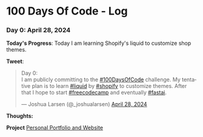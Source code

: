 # 100 Days Of Code - Log



### Day 0: April 28, 2024

**Today's Progress**: Today I am learning Shopify's liquid to customize shop themes.

**Tweet**:
<blockquote class="twitter-tweet" data-theme="dark"><p lang="en" dir="ltr">Day 0:<br>I am publicly committing to the <a href="https://twitter.com/hashtag/100DaysOfCode?src=hash&amp;ref_src=twsrc%5Etfw">#100DaysOfCode</a> challenge. My tentative plan is to learn <a href="https://twitter.com/hashtag/liquid?src=hash&amp;ref_src=twsrc%5Etfw">#liquid</a> by <a href="https://twitter.com/hashtag/shopify?src=hash&amp;ref_src=twsrc%5Etfw">#shopify</a> to customize themes. After that I hope to start <a href="https://twitter.com/hashtag/freecodecamp?src=hash&amp;ref_src=twsrc%5Etfw">#freecodecamp</a> and eventually <a href="https://twitter.com/hashtag/fastai?src=hash&amp;ref_src=twsrc%5Etfw">#fastai</a>.</p>&mdash; Joshua Larsen (@_joshualarsen) <a href="https://twitter.com/_joshualarsen/status/1784672562603024630?ref_src=twsrc%5Etfw">April 28, 2024</a></blockquote> <script async src="https://platform.twitter.com/widgets.js" charset="utf-8"></script>

**Thoughts:** 

**Project**
[Personal Portfolio and Website](https://github.com/joshua-larsen/joshua-larsen.github.io)
